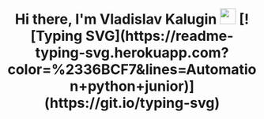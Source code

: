 <h1 align="center">Hi there, I'm Vladislav Kalugin</a> 
<img src="https://github.com/blackcater/blackcater/raw/main/images/Hi.gif" height="32"/>
[![Typing SVG](https://readme-typing-svg.herokuapp.com?color=%2336BCF7&lines=Automation+python+junior)](https://git.io/typing-svg)</h1>

<!--
**Kellagan/Kellagan** is a ✨ _special_ ✨ repository because its `README.md` (this file) appears on your GitHub profile.

Here are some ideas to get you started:

- 🔭 I’m currently working on ...
- 🌱 I’m currently learning ...
- 👯 I’m looking to collaborate on ...
- 🤔 I’m looking for help with ...
- 💬 Ask me about ...
- 📫 How to reach me: ...
- 😄 Pronouns: ...
- ⚡ Fun fact: ...
-->
